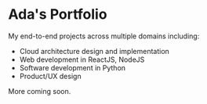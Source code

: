 # Ada's Portfolio
My end-to-end projects across multiple domains including:
- Cloud architecture design and implementation
- Web development in ReactJS, NodeJS
- Software development in Python
- Product/UX design

More coming soon.
